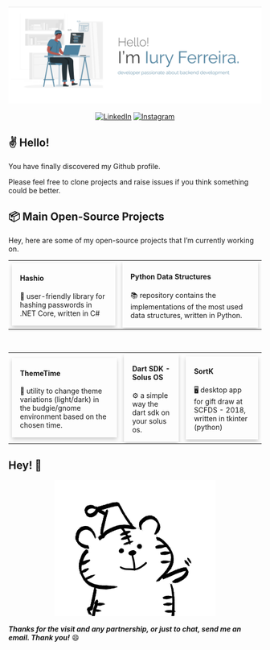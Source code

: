 <p align="center">
  <img alt="Iury Ferreira" title="IuryFerreira" src="https://github.com/iuryferreira/iuryferreira/blob/master/.github/images/home.png" width="1000" />
</p>

<div align="center">

<a href="https://www.linkedin.com/in/iury-ferreira-68ba35130/" target="_blank"><img src="https://img.shields.io/badge/LinkedIn-%230077B5.svg?&style=flat-square&logo=linkedin&logoColor=white" alt="LinkedIn"></a>
<a href="https://www.instagram.com/iuryferreira_" target="_blank"><img src="https://img.shields.io/badge/Instagram-%23E4405F.svg?&style=flat-square&logo=instagram&logoColor=white" alt="Instagram"></a>


</div>


## ✌ Hello!

You have finally discovered my Github profile. <br>

Please feel free to clone projects and raise issues if you think something could be better.


## 📦 Main Open-Source Projects

Hey, here are some of my open-source projects that I’m currently working on.

<table>
    <tbody>
        <tr>
            <td>
                <a style="text-decoration: none;" href="https://github.com/iuryferreira/hashio">
                    <div class="card" style="box-shadow: 0 4px 8px 0 rgba(0,0,0,0.2);">
                        <div class="container" style="padding: 2px 16px;">
                            <h4><b>Hashio</b></h4>
                            <p>🔐 user-friendly library for hashing passwords in .NET Core, written in C#</p>
                        </div>
                    </div>
                </a>
            </td>
            <td>
                <a style="text-decoration: none;" href="https://github.com/iuryferreira/python-data-structures">
                    <div class="card" style="box-shadow: 0 4px 8px 0 rgba(0,0,0,0.2);">
                        <div class="container" style="padding: 2px 16px;">
                            <h4><b>Python Data Structures</b></h4>
                            <p>📚 repository contains the implementations of the most used data structures, written in
                                Python.</p>
                        </div>
                    </div>
                </a>
            </td>
        </tr>
    </tbody>
</table>
<br>
<table>
    <tbody>
        <tr>
            <td>
                <a style="text-decoration: none;" href="https://github.com/iuryferreira/ttime">
                    <div class="card" style="box-shadow: 0 4px 8px 0 rgba(0,0,0,0.2);">
                        <div class="container" style="padding: 2px 16px;">
                            <h4><b>ThemeTime</b></h4>
                            <p>🔆 utility to change theme variations (light/dark) in the budgie/gnome environment based
                                on the chosen time.</p>
                        </div>
                    </div>
                </a>
            </td>
            <td>
                <a style="text-decoration: none;" href="https://github.com/iuryferreira/dart-solus-os">
                    <div class="card" style="box-shadow: 0 4px 8px 0 rgba(0,0,0,0.2);">
                        <div class="container" style="padding: 2px 16px;">
                            <h4><b>Dart SDK - Solus OS</b></h4>
                            <p>⚙ a simple way the dart sdk on your solus os.</p>
                        </div>
                    </div>
                    <a>
            </td>
            <td>
                <a style="text-decoration: none;" href="https://github.com/iuryferreira/sortk-desktop">
                    <div class="card" style="box-shadow: 0 4px 8px 0 rgba(0,0,0,0.2);">
                        <div class="container" style="padding: 2px 16px;">
                            <h4><b>SortK</b></h4>
                            <p>🖥 desktop app for gift draw at SCFDS - 2018, written in tkinter (python)</p>
                        </div>
                    </div>
                </a>
            </td>
        </tr>
    </tbody>
</table>

## Hey! 📢

<div align="center">

  <img alt="Iury Ferreira" title="IuryFerreira" src="https://github.com/iuryferreira/iuryferreira/blob/master/.github/images/giphy.gif"/>
</div>

***Thanks for the visit and any partnership, or just to chat, send me an email. Thank you!*** 😄